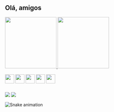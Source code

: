 ## Olá, amigos

<div>
  <a href="https://www.linkedin.com/in/adeilton-santana-520092220/">
  <img height="170em" src="https://github-readme-stats.vercel.app/api?username=adeiltonsantanaa&show_icons=true&theme=dark&include_all_commits=true&count_private=true"/>
  <img height="170em" src="https://github-readme-stats.vercel.app/api/top-langs/?username=adeiltonsantanaa&layout=compact&langs_count=7&theme=dark"/>
</div>
  
<div style="display: inline-block"><br>
        <img align="center" height="30px" width="30px" src="https://cdn.jsdelivr.net/gh/devicons/devicon/icons/html5/html5-original.svg" />
        <img align="center" height="30px" width="30px" src="https://cdn.jsdelivr.net/gh/devicons/devicon/icons/css3/css3-original.svg" />
        <img align="center" height="30px" width="30px" src="https://cdn.jsdelivr.net/gh/devicons/devicon/icons/javascript/javascript-original.svg" />
        <img align="center" height="30px" width="30px" src="https://cdn.jsdelivr.net/gh/devicons/devicon/icons/cplusplus/cplusplus-original.svg" />
        <img align="center" height="30px" width="30px" src="https://cdn.jsdelivr.net/gh/devicons/devicon/icons/java/java-original.svg" />
</div>
  

  ##
 
<div> 
  <a href="https://instagram.com/_aguiarf" target="_blank"><img src="https://img.shields.io/badge/-Instagram-%23E4405F?style=for-the-badge&logo=instagram&logoColor=white" target="_blank"></a>
  <a href="https://www.linkedin.com/in/adeilton-santana-520092220/" target="_blank"><img src="https://img.shields.io/badge/-LinkedIn-%230077B5?style=for-the-badge&logo=linkedin&logoColor=white" target="_blank"></a> 
 
</div>
  
  ![Snake animation](https://github.com/adeiltonsantanaa/adeiltonsantanaa/blob/output/github-contribution-grid-snake.svg)
